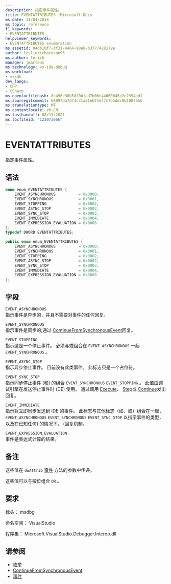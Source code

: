 ```yaml
---
description: 指定事件属性。
title: EVENTATTRIBUTES |Microsoft Docs
ms.date: 11/04/2016
ms.topic: reference
f1_keywords:
- EVENTATTRIBUTES
helpviewer_keywords:
- EVENTATTRIBUTES enumeration
ms.assetid: 04db10f7-df31-4464-98e8-b3777428179e
author: leslierichardson95
ms.author: lerich
manager: jmartens
ms.technology: vs-ide-debug
ms.workload:
- vssdk
dev_langs:
- CPP
- CSharp
ms.openlocfilehash: 8c496e30b5d20bfad7b06e44660045e2e2394ed1
ms.sourcegitcommit: 68897da7d74c31ae1ebf5d47c7b5ddc9b108265b
ms.translationtype: MT
ms.contentlocale: zh-CN
ms.lasthandoff: 08/13/2021
ms.locfileid: "122073066"
---
```

# <a name="eventattributes"></a>EVENTATTRIBUTES
指定事件属性。

## <a name="syntax"></a>语法

```cpp
enum enum_EVENTATTRIBUTES {
    EVENT_ASYNCHRONOUS          = 0x0000,
    EVENT_SYNCHRONOUS           = 0x0001,
    EVENT_STOPPING              = 0x0002,
    EVENT_ASYNC_STOP            = 0x0002,
    EVENT_SYNC_STOP             = 0x0003,
    EVENT_IMMEDIATE             = 0x0004,
    EVENT_EXPRESSION_EVALUATION = 0x0008
};
typedef DWORD EVENTATTRIBUTES;
```

```csharp
public enum enum_EVENTATTRIBUTES {
    EVENT_ASYNCHRONOUS          = 0x0000,
    EVENT_SYNCHRONOUS           = 0x0001,
    EVENT_STOPPING              = 0x0002,
    EVENT_ASYNC_STOP            = 0x0002,
    EVENT_SYNC_STOP             = 0x0003,
    EVENT_IMMEDIATE             = 0x0004,
    EVENT_EXPRESSION_EVALUATION = 0x0008
};
```

## <a name="fields"></a>字段
`EVENT_ASYNCHRONOUS`\
指示事件是异步的，并且不需要对事件的任何回复。

`EVENT_SYNCHRONOUS`\
指示事件是同步的;通过 [ContinueFromSynchronousEvent](../../../extensibility/debugger/reference/idebugengine2-continuefromsynchronousevent.md)回复。

`EVENT_STOPPING`\
指示这是一个停止事件。 必须与或组合在 `EVENT_ASYNCHRONOUS` 一起 `EVENT_SYNCHRONOUS` 。

`EVENT_ASYNC_STOP`\
指示异步停止事件。 目前没有此类事件。 此标志只是一个占位符。

`EVENT_SYNC_STOP`\
指示同步停止事件 (和) 的组合 `EVENT_SYNCHRONOUS` `EVENT_STOPPING` 。 此值由调试引擎在发送停止事件时 (DE) 使用。 通过调用 [Execute](../../../extensibility/debugger/reference/idebugprogram2-execute.md)、 [Step](../../../extensibility/debugger/reference/idebugprogram2-step.md)或 [Continue](../../../extensibility/debugger/reference/idebugprogram2-continue.md)发出回复。

`EVENT_IMMEDIATE`\
指示将立即同步发送到 IDE 的事件。 此标志与其他标志（如、或）组合在一起， `EVENT_ASYNCHRONOUS` `EVENT_SYNCHRONOUS` `EVENT_SYNC_STOP` 以指示事件的类型，以及在已知任何) 的情况下， (回复机制。

`EVENT_EXPRESSION_EVALUATION`\
事件是表达式计算的结果。

## <a name="remarks"></a>备注
这些值在 `dwAttrib` [事件](../../../extensibility/debugger/reference/idebugeventcallback2-event.md) 方法的参数中传递。

这些值可以与按位组合 `OR` 。

## <a name="requirements"></a>要求
标头： msdbg

命名空间： VisualStudio

程序集： Microsoft.VisualStudio.Debugger.Interop.dll

## <a name="see-also"></a>请参阅
- [枚举](../../../extensibility/debugger/reference/enumerations-visual-studio-debugging.md)
- [ContinueFromSynchronousEvent](../../../extensibility/debugger/reference/idebugengine2-continuefromsynchronousevent.md)
- [事件](../../../extensibility/debugger/reference/idebugeventcallback2-event.md)
